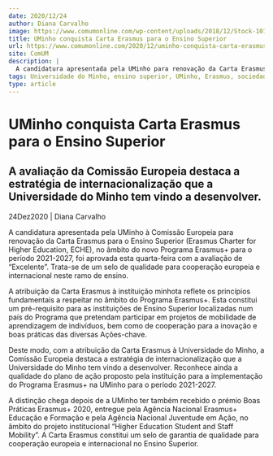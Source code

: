 ```yaml
---
date: 2020/12/24
author: Diana Carvalho
image: https://www.comumonline.com/wp-content/uploads/2018/12/Stock-1019-1500x1000.jpg
title: UMinho conquista Carta Erasmus para o Ensino Superior
url: https://www.comumonline.com/2020/12/uminho-conquista-carta-erasmus-para-o-ensino-superior/
site: ComUM
description: |
  A candidatura apresentada pela UMinho para renovação da Carta Erasmus para o Ensino Superior foi aprovada com a avaliação de “Excelente”.
tags: Universidade do Minho, ensino superior, UMinho, Erasmus, sociedade, Comissão Europeia, Carta Erasmus
type: article
---
```



# UMinho conquista Carta Erasmus para o Ensino Superior

## A avaliação da Comissão Europeia destaca a estratégia de internacionalização que a Universidade do Minho tem vindo a desenvolver.

24Dez2020 | Diana Carvalho

A candidatura apresentada pela UMinho à Comissão Europeia para renovação da Carta Erasmus para o Ensino Superior (Erasmus Charter for Higher Education, ECHE), no âmbito do novo Programa Erasmus+ para o período 2021-2027, foi aprovada esta quarta-feira com a avaliação de “Excelente”. Trata-se de um selo de qualidade para cooperação europeia e internacional neste ramo de ensino.

A atribuição da Carta Erasmus à instituição minhota reflete os princípios fundamentais a respeitar no âmbito do Programa Erasmus+. Esta constitui um pré-requisito para as instituições de Ensino Superior localizadas num país do Programa que pretendam participar em projetos de mobilidade de aprendizagem de indivíduos, bem como de cooperação para a inovação e boas práticas das diversas Ações-chave.

Deste modo, com a atribuição da Carta Erasmus à Universidade do Minho, a Comissão Europeia  destaca a estratégia de internacionalização que a Universidade do Minho tem vindo a desenvolver. Reconhece ainda a qualidade do plano de ação proposto pela instituição para a implementação do Programa Erasmus+ na UMinho para o período 2021-2027.

A distinção chega depois de a UMinho ter também recebido o prémio Boas Práticas Erasmus+ 2020, entregue pela Agência Nacional Erasmus+ Educação e Formação e pela Agência Nacional Juventude em Ação, no âmbito do projeto institucional “Higher Education Student and Staff Mobility”. A Carta Erasmus constitui um selo de garantia de qualidade para cooperação europeia e internacional no Ensino Superior.
